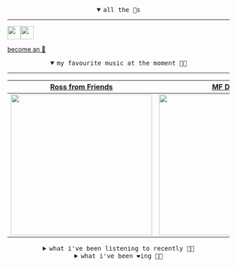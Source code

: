 <details open>

<summary align="center"><samp>all the 🥚s</samp></summary>
<hr />

<a href="https://github.com/pvinis"><img src="https://avatars.githubusercontent.com/u/100233?s=90&v=4" width="30" height="30" /><a href="https://github.com/maxPugh"><img src="https://avatars.githubusercontent.com/u/46350013?s=90&u=52a601eaa2d272b35477d096fe782ebf0a8a1f68&v=4" width="30" height="30" />

<samp><a href="https://github.com/bitttttten/bitttttten/stargazers">become an 🥚</a></samp>

</details>

<details open>

<summary align="center"><samp>my favourite music at the moment 🎵🎶</samp></summary>
<hr />

<!-- toc -->

| [Ross from Friends](https://open.spotify.com/artist/1Ma3pJzPIrAyYPNRkp3SUF)                                                                                      | [MF DOOM](https://open.spotify.com/artist/2pAWfrd7WFF3XhVt9GooDL)                                                                                                | [LUMP](https://open.spotify.com/artist/4gQsGkfdB4uVrNBqo4MhmI)                                                                                                   | [Four Tet](https://open.spotify.com/artist/7Eu1txygG6nJttLHbZdQOh)                                                                                               |
| ---------------------------------------------------------------------------------------------------------------------------------------------------------------- | ---------------------------------------------------------------------------------------------------------------------------------------------------------------- | ---------------------------------------------------------------------------------------------------------------------------------------------------------------- | ---------------------------------------------------------------------------------------------------------------------------------------------------------------- |
| [<img src="https://i.scdn.co/image/ab6761610000e5eb220be919258c7391c5c0727b" width="320" height="auto">](https://open.spotify.com/artist/1Ma3pJzPIrAyYPNRkp3SUF) | [<img src="https://i.scdn.co/image/ab6761610000e5eb3e9a6caa41a80b9238a49784" width="320" height="auto">](https://open.spotify.com/artist/2pAWfrd7WFF3XhVt9GooDL) | [<img src="https://i.scdn.co/image/ab6761610000e5eb9e412ed392a80791bbceecfd" width="320" height="auto">](https://open.spotify.com/artist/4gQsGkfdB4uVrNBqo4MhmI) | [<img src="https://i.scdn.co/image/ab6761610000e5eb84e29d09b4917bec2700a0d7" width="320" height="auto">](https://open.spotify.com/artist/7Eu1txygG6nJttLHbZdQOh) |

<!-- tocstop -->

</details>

<details>

<summary align="center"><samp>what i've been listening to recently 🎵🎶</samp></summary>
<hr />

<!-- toc -->

| [Avril 14th (Aphex Twin) - Van…<br />Murcof, Vanessa Wagner](https://open.spotify.com/track/5KIOfWtUEKrxDNi4OnIpg2)                                             | [The Whole Universe Wants to B…<br />Nils Frahm](https://open.spotify.com/track/1tT3WfvorMsmKuQbkKMRpv)                                                         | [Dream 3 - Remix<br />Max Richter, Ben Russell, Yuk…](https://open.spotify.com/track/20i4pSmuc8DoHvoYpHXJuN)                                                    | [Days<br />Round](https://open.spotify.com/track/6yWjB7MmxXDb0hwxEkyOGx)                                                                                        |
| --------------------------------------------------------------------------------------------------------------------------------------------------------------- | --------------------------------------------------------------------------------------------------------------------------------------------------------------- | --------------------------------------------------------------------------------------------------------------------------------------------------------------- | --------------------------------------------------------------------------------------------------------------------------------------------------------------- |
| [<img src="https://i.scdn.co/image/ab6761610000e5ebc02b559f30301e287f4a40e4" width="320" height="auto">](https://open.spotify.com/track/5KIOfWtUEKrxDNi4OnIpg2) | [<img src="https://i.scdn.co/image/ab6761610000e5eb812d9b7d8497a380601c8366" width="320" height="auto">](https://open.spotify.com/track/1tT3WfvorMsmKuQbkKMRpv) | [<img src="https://i.scdn.co/image/ab6761610000e5eb8b6fd10a5e44d1c261b7cbdc" width="320" height="auto">](https://open.spotify.com/track/20i4pSmuc8DoHvoYpHXJuN) | [<img src="https://i.scdn.co/image/ab67616d0000b273ff2996728af313f95b1f6761" width="320" height="auto">](https://open.spotify.com/track/6yWjB7MmxXDb0hwxEkyOGx) |

<!-- tocstop -->

</details>

<details>

<summary align="center"><samp>what i've been ❤️ing 🎵🎶</samp></summary>
<hr />

<!-- toc -->

| [The Sun Made For A Soft Landi…<br />HAAi](https://open.spotify.com/album/2ruYajRlSa2ODHn7mxxNRk)                                                               | [Spirit Theme<br />OTTO](https://open.spotify.com/album/1V7QXhuUzIgvE7OatKdIMq)                                                                                 | [Clementine<br />T. Evann](https://open.spotify.com/album/2BqwMbbENJkGzh3t5fdoYd)                                                                               | [Luv (sic)<br />Nujabes](https://open.spotify.com/album/4oT4YRVe43ESrT9rx2LKCM)                                                                                 |
| --------------------------------------------------------------------------------------------------------------------------------------------------------------- | --------------------------------------------------------------------------------------------------------------------------------------------------------------- | --------------------------------------------------------------------------------------------------------------------------------------------------------------- | --------------------------------------------------------------------------------------------------------------------------------------------------------------- |
| [<img src="https://i.scdn.co/image/ab67616d0000b27339374c383a5afb337de0dfd4" width="320" height="auto">](https://open.spotify.com/album/2ruYajRlSa2ODHn7mxxNRk) | [<img src="https://i.scdn.co/image/ab67616d0000b2731bd241ff3484b3309d77fd16" width="320" height="auto">](https://open.spotify.com/album/1V7QXhuUzIgvE7OatKdIMq) | [<img src="https://i.scdn.co/image/ab67616d0000b2736b7e9f803ce781d081082fc4" width="320" height="auto">](https://open.spotify.com/album/2BqwMbbENJkGzh3t5fdoYd) | [<img src="https://i.scdn.co/image/ab67616d0000b2731a1ba7785a4b91c8aee7a79c" width="320" height="auto">](https://open.spotify.com/album/4oT4YRVe43ESrT9rx2LKCM) |

<!-- tocstop -->

</details>
